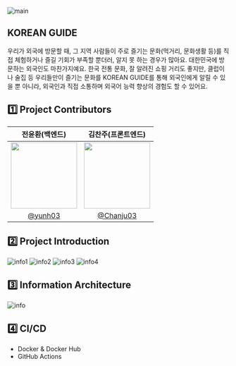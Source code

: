 ![main](https://github.com/koreanguide/assets/blob/main/Frame%202136.jpg?raw=true)

## KOREAN GUIDE
우리가 외국에 방문할 때, 그 지역 사람들이 주로 즐기는 문화(먹거리, 문화생활 등)를 직접 체험하거나 즐길 기회가 부족할 뿐더러, 알지 못 하는 경우가 많아요. 대한민국에 방문하는 외국인도 마찬가지예요.
한국 전통 문화, 잘 알려진 쇼핑 거리도 좋지만, 클럽이나 술집 등 우리들만이 즐기는 문화를 KOREAN GUIDE를 통해 외국인에게 알릴 수 있을 뿐 아니라, 외국인과 직접 소통하며 외국어 능력 향상의 경험도 할 수 있어요.

## 1️⃣ Project Contributors
|                                      전윤환(백엔드)                                      |                                      김찬주(프론트엔드)                                       |
| :------------------------------------------------------------------------------: | :-------------------------------------------------------------------------------: |
| <img width="150px" src="https://avatars.githubusercontent.com/u/57185499?v=4" /> | <img width="150px" src="https://avatars.githubusercontent.com/u/129511216?v=4" /> |
|                    [@yunh03](https://github.com/yunh03)                    |                       [@Chanju03](https://github.com/Chanju03)                        |

## 2️⃣ Project Introduction
![info1](https://github.com/koreanguide/assets/blob/main/111111.jpg?raw=true)
![info2](https://github.com/koreanguide/assets/blob/main/222222.jpg?raw=true)
![info3](https://github.com/koreanguide/assets/blob/main/333333.jpg?raw=true)
![info4](https://github.com/koreanguide/assets/blob/main/444444.jpg?raw=true)

## 3️⃣ Information Architecture
![info](https://github.com/koreanguide/assets/blob/main/information_architecture.jpg?raw=true)

## 4️⃣ CI/CD
- Docker & Docker Hub
- GitHub Actions
